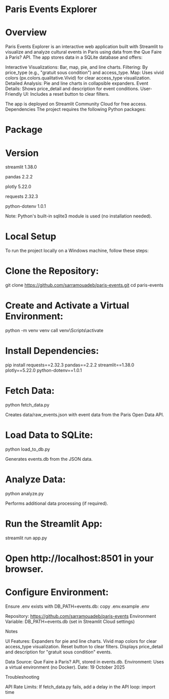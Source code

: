 
 # Paris Events Explorer

# Overview
Paris Events Explorer is an interactive web application built with Streamlit to visualize and analyze cultural events in Paris using data from the Que Faire à Paris? API. The app stores data in a SQLite database and offers:

Interactive Visualizations: Bar, map, pie, and line charts.
Filtering: By price_type (e.g., "gratuit sous condition") and access_type.
Map: Uses vivid colors (px.colors.qualitative.Vivid) for clear access_type visualization.
Detailed Analysis: Pie and line charts in collapsible expanders.
Event Details: Shows price_detail and description for event conditions.
User-Friendly UI: Includes a reset button to clear filters.

The app is deployed on Streamlit Community Cloud for free access.
Dependencies
The project requires the following Python packages:



# Package
# Version



streamlit
1.38.0


pandas
2.2.2


plotly
5.22.0


requests
2.32.3


python-dotenv
1.0.1



Note: Python's built-in sqlite3 module is used (no installation needed).

# Local Setup
To run the project locally on a Windows machine, follow these steps:

# Clone the Repository:
git clone https://github.com/sarramouadeb/paris-events.git
cd paris-events


# Create and Activate a Virtual Environment:
python -m venv venv
call venv\Scripts\activate


# Install Dependencies:
pip install requests==2.32.3 pandas==2.2.2 streamlit==1.38.0 plotly==5.22.0 python-dotenv==1.0.1


# Fetch Data:
python fetch_data.py


Creates data/raw_events.json with event data from the Paris Open Data API.


# Load Data to SQLite:
python load_to_db.py


Generates events.db from the JSON data.


# Analyze Data:
python analyze.py


Performs additional data processing (if required).


# Run the Streamlit App:
streamlit run app.py


# Open http://localhost:8501 in your browser.


# Configure Environment:

Ensure .env exists with DB_PATH=events.db:
copy .env.example .env







Repository: https://github.com/sarramouadeb/paris-events
Environment Variable: DB_PATH=events.db (set in Streamlit Cloud settings)




Notes

UI Features:
Expanders for pie and line charts.
Vivid map colors for clear access_type visualization.
Reset button to clear filters.
Displays price_detail and description for "gratuit sous condition" events.


Data Source: Que Faire à Paris? API, stored in events.db.
Environment: Uses a virtual environment (no Docker).
Date: 19 October 2025

Troubleshooting

API Rate Limits:
If fetch_data.py fails, add a delay in the API loop:
import time


